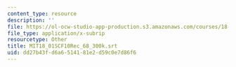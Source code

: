 ```yaml
---
content_type: resource
description: ''
file: https://ol-ocw-studio-app-production.s3.amazonaws.com/courses/18-01sc-single-variable-calculus-fall-2010/dd27b43fd6a6514181e2d59c0e7d86f6_MIT18_01SCF10Rec_68_300k.vtt
file_type: application/x-subrip
resourcetype: Other
title: MIT18_01SCF10Rec_68_300k.srt
uid: dd27b43f-d6a6-5141-81e2-d59c0e7d86f6
---
```

